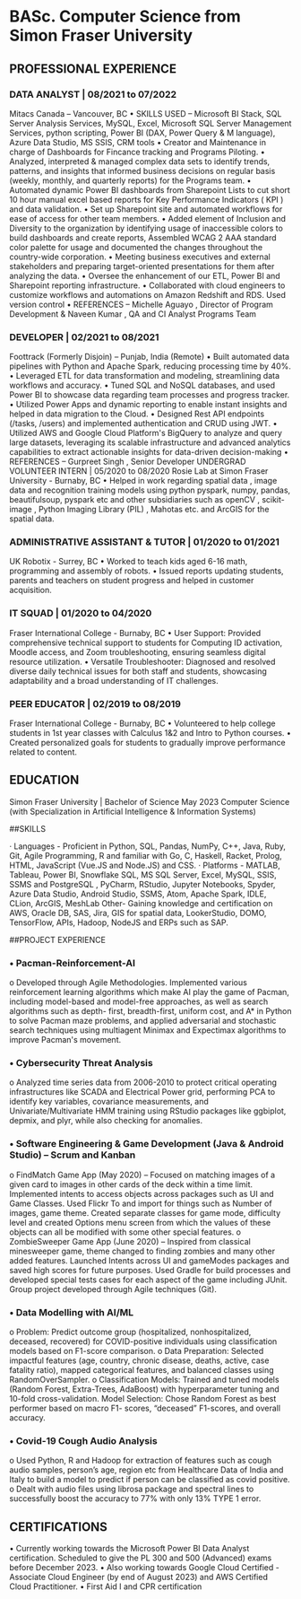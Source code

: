 # BASc. Computer Science from Simon Fraser University
## PROFESSIONAL EXPERIENCE
### DATA ANALYST | 08/2021 to 07/2022
Mitacs Canada – Vancouver, BC
•	SKILLS USED – Microsoft BI Stack, SQL Server Analysis Services, MySQL, Excel, Microsoft SQL Server Management Services, python scripting, Power BI (DAX, Power Query & M language), Azure Data Studio, MS SSIS, CRM tools
•	Creator and Maintenance in charge of Dashboards for Fincance tracking and Programs Piloting.
•	Analyzed, interpreted & managed complex data sets to identify trends, patterns, and insights that informed business decisions on regular basis (weekly, monthly, and quarterly reports) for the Programs team.
•	Automated dynamic Power BI dashboards from Sharepoint Lists to cut short 10 hour manual excel based reports for Key Performance Indicators ( KPI ) and data validation.
•	Set up Sharepoint site and automated workflows for ease of access for other team members.
•	Added element of Inclusion and Diversity to the organization by identifying usage of inaccessible colors to build dashboards and create reports, Assembled WCAG 2 AAA standard color palette for usage and documented the changes throughout the country-wide corporation.
•	Meeting business executives and external stakeholders and preparing target-oriented presentations for them after analyzing the data.
•	Oversee the enhancement of our ETL, Power BI and Sharepoint reporting infrastructure.
•	Collaborated with cloud engineers to customize workflows and automations on Amazon Redshift and RDS. Used version control
•	REFERENCES – Michelle Aguayo , Director of Program Development & Naveen Kumar , QA and CI Analyst Programs Team

### DEVELOPER | 02/2021 to 08/2021
Foottrack (Formerly Disjoin) – Punjab, India (Remote)
•	Built automated data pipelines with Python and Apache Spark, reducing processing time by 40%.
•	Leveraged ETL for data transformation and modeling, streamlining data workflows and accuracy.
•	Tuned SQL and NoSQL databases, and used Power BI to showcase data regarding team processes and progress tracker.
•	Utilized Power Apps and dynamic reporting to enable instant insights and helped in data migration to the Cloud.
•	Designed Rest API endpoints (/tasks, /users) and implemented authentication and CRUD using JWT.
•	Utilized AWS and Google Cloud Platform's BigQuery to analyze and query large datasets, leveraging its scalable infrastructure and advanced analytics capabilities to extract actionable insights for data-driven decision-making
•	REFERENCES – Gurpreet Singh , Senior Developer
UNDERGRAD VOLUNTEER INTERN | 05/2020 to 08/2020
Rosie Lab at Simon Fraser University - Burnaby, BC
•	Helped in work regarding spatial data , image data and recognition training models using python pyspark, numpy, pandas, beautifulsoup, pyspark etc and other subsidiaries such as openCV , scikit-image , Python Imaging Library (PIL) , Mahotas etc. and ArcGIS for the spatial data.

### ADMINISTRATIVE ASSISTANT & TUTOR | 01/2020 to 01/2021
UK Robotix - Surrey, BC
•	Worked to teach kids aged 6-16 math, programming and assembly of robots.
•	Issued reports updating students, parents and teachers on student progress and helped in customer acquisition.

### IT SQUAD | 01/2020 to 04/2020
Fraser International College - Burnaby, BC
•	User Support: Provided comprehensive technical support to students for Computing ID activation, Moodle access, and Zoom troubleshooting, ensuring seamless digital resource utilization.
•	Versatile Troubleshooter: Diagnosed and resolved diverse daily technical issues for both staff and students, showcasing adaptability and a broad understanding of IT challenges.

### PEER EDUCATOR | 02/2019 to 08/2019
Fraser International College - Burnaby, BC
•	Volunteered to help college students in 1st year classes with Calculus 1&2 and Intro to Python courses.
•	Created personalized goals for students to gradually improve performance related to content.

## EDUCATION
Simon Fraser University | Bachelor of Science	May 2023
Computer Science (with Specialization in Artificial Intelligence & Information Systems)

 
 
##SKILLS

·	Languages - Proficient in Python, SQL, Pandas, NumPy, C++, Java, Ruby, Git, Agile Programming, R and familiar with Go, C, Haskell, Racket, Prolog, HTML, JavaScript (Vue.JS and Node.JS) and CSS.
·	Platforms - MATLAB, Tableau, Power BI, Snowflake SQL, MS SQL Server, Excel, MySQL, SSIS, SSMS and PostgreSQL , PyCharm, RStudio, Jupyter Notebooks, Spyder, Azure Data Studio, Android Studio, SSMS, Atom, Apache Spark, IDLE, CLion, ArcGIS, MeshLab Other- Gaining knowledge and certification on AWS, Oracle DB, SAS, Jira, GIS for spatial data, LookerStudio, DOMO, TensorFlow, APIs, Hadoop, NodeJS and ERPs such as SAP.

##PROJECT EXPERIENCE
### •	Pacman-Reinforcement-AI 
o	Developed through Agile Methodologies. Implemented various reinforcement learning algorithms which make AI play the game of Pacman, including model-based and model-free approaches, as well as search algorithms such as depth- first, breadth-first, uniform cost, and A* in Python to solve Pacman maze problems, and applied adversarial and stochastic search techniques using multiagent Minimax and Expectimax algorithms to improve Pacman's movement.
### •	Cybersecurity Threat Analysis 
o	Analyzed time series data from 2006-2010 to protect critical operating infrastructures like SCADA and Electrical Power grid, performing PCA to identify key variables, covariance measurements, and Univariate/Multivariate HMM training using RStudio packages like ggbiplot, depmix, and plyr, while also checking for anomalies.
### •	Software Engineering & Game Development (Java & Android Studio) – Scrum and Kanban
o		FindMatch Game App (May 2020) – Focused on matching images of a given card to images in other cards of the deck within a time limit. Implemented intents to access objects across packages such as UI and Game Classes. Used Flickr To and import for things such as Number of images, game theme. Created separate classes for game mode, difficulty level and created Options menu screen from which the values of these objects can all be modified with some other special features.
o	ZombieSweeper Game App (June 2020) – Inspired from classical minesweeper game, theme changed to finding zombies and many other added features. Launched Intents across UI and gameModes packages and saved high scores for future purposes. Used Gradle for build processes and developed special tests cases for each aspect of the game including JUnit. Group project developed through Agile techniques (Git).
### •	Data Modelling with AI/ML	
o	Problem: Predict outcome group (hospitalized, nonhospitalized, deceased, recovered) for COVID-positive individuals using classification models based on F1-score comparison. 
o	Data Preparation: Selected impactful features (age, country, chronic disease, deaths, active, case fatality ratio), mapped categorical features, and balanced classes using RandomOverSampler. 
o	Classification Models: Trained and tuned models (Random Forest, Extra-Trees, AdaBoost) with hyperparameter tuning and 10-fold cross-validation. Model Selection: Chose Random Forest as best performer based on macro F1- scores, “deceased” F1-scores, and overall accuracy.
### •	Covid-19 Cough Audio Analysis 
o	Used Python, R and Hadoop for extraction of features such as cough audio samples, person’s age, region etc from Healthcare Data of India and Italy to build a model to predict if person can be classified as covid positive.
o	 Dealt with audio files using librosa package and spectral lines to successfully boost the accuracy to 77% with only 13% TYPE 1 error.


## CERTIFICATIONS
•	Currently working towards the Microsoft Power BI Data Analyst certification. Scheduled to give the PL 300 and 500 (Advanced) exams before December 2023.
•	Also working towards Google Cloud Certified - Associate Cloud Engineer (by end of August 2023) and AWS Certified Cloud Practitioner.
•	First Aid I and CPR certification
